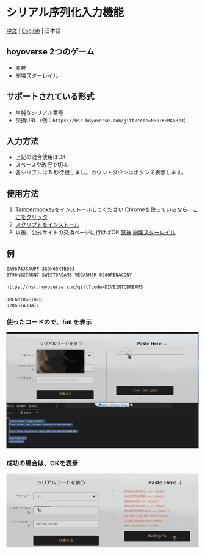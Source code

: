 # シリアル序列化入力機能
[中文](/README.md) | [English](./README_en.md) | 日本語

## hoyoverse 2つのゲーム
- 原神
- 崩壊スターレイル

## サポートされている形式
- 単純なシリアル番号
- 交換URL（例：`https://hsr.hoyoverse.com/gift?code=NB9TKRMK5R23`）

## 入力方法
- 上記の混合使用はOK
- スペースや改行で切る
- 各シリアルは 5 秒待機しまし。カウントダウンはボタンで表示します。

## 使用方法
1. [Tampermonkey](https://www.tampermonkey.net/)をインストールしてください
   Chromeを使っているなら、[ここをクリック](https://chromewebstore.google.com/detail/tampermonkey/dhdgffkkebhmkfjojejmpbldmpobfkfo)
2. [スクリプトをインストール](https://waitforpublish)
3. 以後、公式サイトの交換ページに行けばOK
    [原神](https://genshin.hoyoverse.com/gift)
    [崩壊スターレイル](https://hsr.hoyoverse.com/gift)

## 例
```
ZA9674JSAUPF 3S9N65KTBD63 
6T96N52TADN7 SWEETDREAMS VEGASHSR 0206PENACONY

https://hsr.hoyoverse.com/gift?code=DIVEINTODREAMS

DREAMTOGETHER
0206STARRAIL
```

### 使ったコードので、fail を表示
![fail](./pic/running.gif)

### 成功の場合は、OKを表示
![OK](./pic/success.jpg)